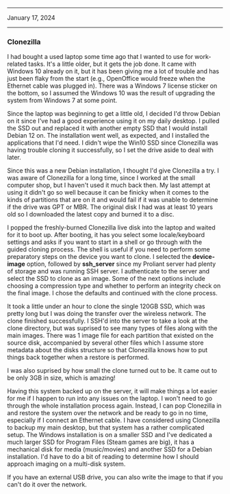***
January 17, 2024
***

### Clonezilla
<p>I had bought a used laptop some time ago that I wanted to use for work-related tasks. It's a little older, but it gets the job done. It came with Windows 10 already on it, but it has been giving me a lot of trouble and has just been flaky from the start (e.g., OpenOffice would freeze when the Ethernet cable was plugged in). There was a Windows 7 license sticker on the bottom, so I assumed the Windows 10 was the result of upgrading the system from Windows 7 at some point.</p>

<p>Since the laptop was beginning to get a little old, I decided I'd throw Debian on it since I've had a good experience using it on my daily desktop. I pulled the SSD out and replaced it with another empty SSD that I would install Debian 12 on. The installation went well, as expected, and I installed the applications that I'd need. I didn't wipe the Win10 SSD since Clonezilla was having trouble cloning it successfully, so I set the drive aside to deal with later.</p>

<p>Since this was a new Debian installation, I thought I'd give Clonezilla a try. I was aware of Clonezilla for a long time, since I worked at the small computer shop, but I haven't used it much back then. My last attempt at using it didn't go so well because it can be finicky when it comes to the kinds of partitions that are on it and would fail if it was unable to determine if the drive was GPT or MBR. The original disk I had was at least 10 years old so I downloaded the latest copy and burned it to a disc.</p>

<p>I popped the freshly-burned Clonezilla live disk into the laptop and waited for it to boot up. After booting, it has you select some locale/keyboard settings and asks if you want to start in a shell or go through with the guided cloning process. The shell is useful if you need to perform some preparatory steps on the device you want to clone. I selected the <b>device-image</b> option, followed by <b>ssh_server</b> since my Proliant server had plenty of storage and was running SSH server. I authenticate to the server and select the SSD to clone as an image. Some of the next options include choosing a compression type and whether to perform an integrity check on the final image. I chose the defaults and continued with the clone process.</p>

<p>It took a little under an hour to clone the single 120GB SSD, which was pretty long but I was doing the transfer over the wireless network. The clone finished successfully. I SSH'd into the server to take a look at the clone directory, but was suprised to see many types of files along with the main images. There was 1 image file for each partition that existed on the source disk, accompanied by several other files which I assume store metadata about the disks structure so that Clonezilla knows how to put things back together when a restore is performed.</p>

<p>I was also suprised by how small the clone turned out to be. It came out to be only 3GB in size, which is amazing!</p>

<p>Having this system backed up on the server, it will make things a lot easier for me if I happen to run into any issues on the laptop. I won't need to go through the whole installation process again. Instead, I can pop Clonezilla in and restore the system over the network and be ready to go in no time, especially if I connect an Ethernet cable. I have considered using Clonezilla to backup my main desktop, but that system has a rather complicated setup. The Windows installation is on a smaller SSD and I've dedicated a much larger SSD for Program Files (Steam games are big), it has a mechanical disk for media (music/movies) and another SSD for a Debian installation. I'd have to do a bit of reading to determine how I should approach imaging on a multi-disk system.</p>

<p>If you have an external USB drive, you can also write the image to that if you can't do it over the network.</p>
